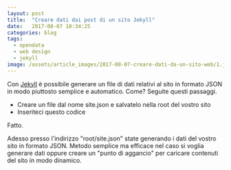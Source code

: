 ```yaml
---
layout: post
title:  "Creare dati dai post di un sito Jekyll"
date:   2017-08-07 10:34:25
categories: blog
tags:
  - opendata
  - web design
  - jekyll
image: /assets/article_images/2017-08-07-creare-dati-da-un-sito-web/1.jpeg
---
```


Con [Jekyll](https://jekyllrb.com/) è possibile generare un file di dati relativi al sito in formato JSON in modo piuttosto semplice e automatico. Come? Seguite questi passaggi.

- Creare un file dal nome site.json e salvatelo nella root del vostro sito
- Inseriteci questo codice

<script src="https://gist.github.com/iltempe/3bc085abcd82782abdb2d883190f08eb.js"></script>

Fatto.

Adesso presso l'indirizzo "root/site.json" state generando i dati del vostro sito in formato JSON. Metodo semplice ma efficace nel caso si voglia generare dati oppure creare un "punto di aggancio" per caricare contenuti del sito in modo dinamico.
